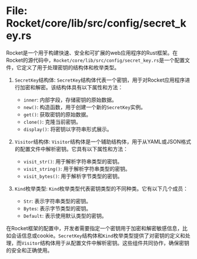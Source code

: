 # File: Rocket/core/lib/src/config/secret_key.rs

Rocket是一个用于构建快速、安全和可扩展的web应用程序的Rust框架。在Rocket的源代码中，`Rocket/core/lib/src/config/secret_key.rs`是一个配置文件，它定义了用于处理密钥的结构体和枚举类型。

1. `SecretKey`结构体: `SecretKey`结构体代表一个密钥，用于对Rocket应用程序进行加密和解密。该结构体具有以下属性和方法：
   - `inner`: 内部字段，存储密钥的原始数据。
   - `new()`: 构造函数，用于创建一个新的`SecretKey`实例。
   - `get()`: 获取密钥的原始数据。
   - `clone()`: 克隆当前密钥。
   - `display()`: 将密钥以字符串形式展示。

2. `Visitor`结构体: `Visitor`结构体是一个辅助结构体，用于从YAML或JSON格式的配置文件中解析密钥。它具有以下属性和方法：
   - `visit_str()`: 用于解析字符串类型的密钥。
   - `visit_string()`: 用于解析字符串类型的密钥。
   - `visit_bytes()`: 用于解析字节类型的密钥。

3. `Kind`枚举类型: `Kind`枚举类型代表密钥类型的不同种类。它有以下几个成员：
   - `Str`: 表示字符串类型的密钥。
   - `Bytes`: 表示字节类型的密钥。
   - `Default`: 表示使用默认类型的密钥。

在Rocket框架的配置中，开发者需要指定一个密钥用于加密和解密敏感信息，比如会话信息或cookie。`SecretKey`结构体和`Kind`枚举类型提供了对密钥的定义和处理，而`Visitor`结构体用于从配置文件中解析密钥。这些组件共同协作，确保密钥的安全和正确使用。

